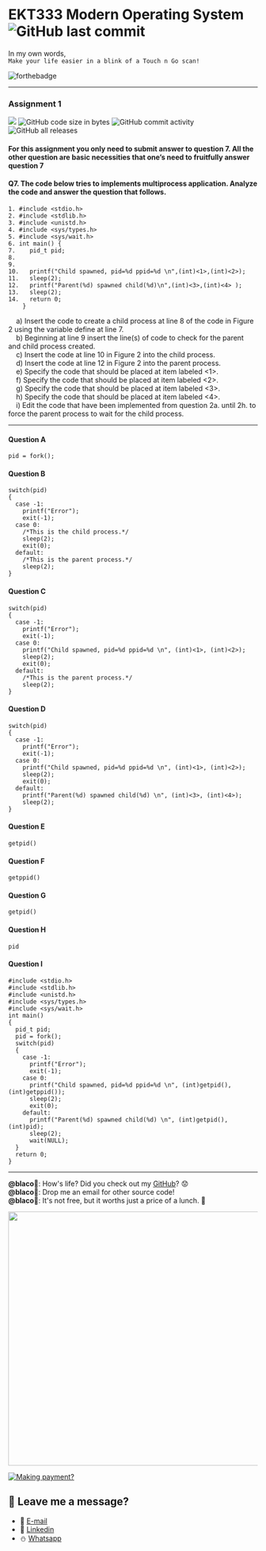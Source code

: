 # EKT333 Modern Operating System  ![GitHub last commit](https://img.shields.io/github/last-commit/ehong-w/mos333-asg1-dump?style=for-the-badge)

In my own words,\
`Make your life easier in a blink of a Touch n Go scan!`

![forthebadge](https://forthebadge.com/images/badges/powered-by-electricity.svg)

---
### Assignment 1
![](https://img.shields.io/badge/score-16%2F20-brightgreen)
![GitHub code size in bytes](https://img.shields.io/github/languages/code-size/ehong-w/mos333-asg1-dump)
![GitHub commit activity](https://img.shields.io/github/commit-activity/m/ehong-w/mos333-asg1-dump)
![GitHub all releases](https://img.shields.io/github/downloads/ehong-w/mos333-asg1-dump/total)

#### For this assignment you only need to submit answer to question 7. All the other question are basic necessities that one’s need to fruitfully answer question 7

#### Q7. The code below tries to implements multiprocess application. Analyze the code and answer the question that follows.

```
1. #include <stdio.h>
2. #include <stdlib.h>
3. #include <unistd.h>
4. #include <sys/types.h>
5. #include <sys/wait.h>
6. int main() {
7.    pid_t pid;
8.
9.
10.   printf("Child spawned, pid=%d ppid=%d \n",(int)<1>,(int)<2>);
11.   sleep(2);
12.   printf("Parent(%d) spawned child(%d)\n",(int)<3>,(int)<4> );
13.   sleep(2);
14.   return 0;
    }
```

&nbsp;&nbsp;&nbsp;&nbsp;a) Insert the code to create a child process at line 8 of the code in Figure 2 using the variable define at line 7.\
&nbsp;&nbsp;&nbsp;&nbsp;b) Beginning at line 9 insert the line(s) of code to check for the parent and child process created.\
&nbsp;&nbsp;&nbsp;&nbsp;c) Insert the code at line 10 in Figure 2 into the child process.\
&nbsp;&nbsp;&nbsp;&nbsp;d) Insert the code at line 12 in Figure 2 into the parent process.\
&nbsp;&nbsp;&nbsp;&nbsp;e) Specify the code that should be placed at item labeled <1>.\
&nbsp;&nbsp;&nbsp;&nbsp;f) Specify the code that should be placed at item labeled <2>.\
&nbsp;&nbsp;&nbsp;&nbsp;g) Specify the code that should be placed at item labeled <3>.\
&nbsp;&nbsp;&nbsp;&nbsp;h) Specify the code that should be placed at item labeled <4>.\
&nbsp;&nbsp;&nbsp;&nbsp;i) Edit the code that have been implemented from question 2a. until 2h. to force the parent process to wait for the child process.

---

#### Question A
```
pid = fork();
```
#### Question B
```
switch(pid)
{
  case -1:
    printf("Error");
    exit(-1);
  case 0:
    /*This is the child process.*/
    sleep(2);
    exit(0);
  default:
    /*This is the parent process.*/
    sleep(2);
}
```
#### Question C
```
switch(pid)
{
  case -1:
    printf("Error");
    exit(-1);
  case 0:
    printf("Child spawned, pid=%d ppid=%d \n", (int)<1>, (int)<2>);
    sleep(2);
    exit(0);
  default:
    /*This is the parent process.*/
    sleep(2);
}
```
#### Question D
```
switch(pid)
{
  case -1:
    printf("Error");
    exit(-1);
  case 0:
    printf("Child spawned, pid=%d ppid=%d \n", (int)<1>, (int)<2>);
    sleep(2);
    exit(0);
  default:
    printf("Parent(%d) spawned child(%d) \n", (int)<3>, (int)<4>);
    sleep(2);
}
```
#### Question E
```
getpid()
```
#### Question F
```
getppid()
```
#### Question G
```
getpid()
```
#### Question H
```
pid
```
#### Question I
```
#include <stdio.h>
#include <stdlib.h>
#include <unistd.h>
#include <sys/types.h>
#include <sys/wait.h>
int main()
{
  pid_t pid;
  pid = fork();
  switch(pid)
  {
    case -1:
      printf("Error");
      exit(-1);
    case 0:
      printf("Child spawned, pid=%d ppid=%d \n", (int)getpid(), (int)getppid());
      sleep(2);
      exit(0);
    default:
      printf("Parent(%d) spawned child(%d) \n", (int)getpid(), (int)pid);
      sleep(2);
      wait(NULL);
  }
  return 0;
}
```

---

**@blaco**🐏: How's life? Did you check out my [GitHub](https://github.com/ehong-w/)? 😟\
**@blaco**🐏: Drop me an email for other source code!\
**@blaco**🐏: It's not free, but it worths just a price of a lunch. 🥗

<p>
  <img width="512" src="https://user-images.githubusercontent.com/68590570/113911631-c52ca900-980c-11eb-8946-19ce84f84c40.png">
</p>

[![Making payment?](https://user-images.githubusercontent.com/68590570/114384461-5612d400-9bc1-11eb-8da0-25b19e39e951.png)](https://forms.gle/3e6AbU2eJQhvinUEA)

## 🧸 **Leave me a message?**
- 🍺 [E-mail](mailto:ehong.w@gmail.com?subject=[GitHub]%20Problem%20Description)
- 🧺 [Linkedin](https://www.linkedin.com/in/ehong-w/)
- ⛄ [Whatsapp]()

